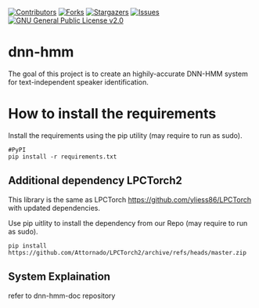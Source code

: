 
[![Contributors][contributors-shield]][contributors-url]
[![Forks][forks-shield]][forks-url]
[![Stargazers][stars-shield]][stars-url]
[![Issues][issues-shield]][issues-url]
[![GNU General Public License v2.0][license-shield]][license-url]

# dnn-hmm
The goal of this project is to create an highily-accurate DNN-HMM system for text-independent speaker identification.

# How to install the requirements
Install the requirements using the pip utility (may require to run as sudo).

```
#PyPI
pip install -r requirements.txt
```

## Additional dependency LPCTorch2
This library is the same as LPCTorch https://github.com/yliess86/LPCTorch with updated dependencies.

Use pip uitlity to install the dependency from our Repo (may require to run as sudo).
```
pip install https://github.com/Attornado/LPCTorch2/archive/refs/heads/master.zip
```
## System Explaination

refer to dnn-hmm-doc repository

<!-- MARKDOWN LINKS & IMAGES -->
<!-- https://www.markdownguide.org/basic-syntax/#reference-style-links -->
[contributors-shield]: https://img.shields.io/github/contributors/othneildrew/Best-README-Template.svg?style=for-the-badge
[contributors-url]: https://github.com/othneildrew/dnn-hmm//graphs/contributors
[forks-shield]: https://img.shields.io/github/forks/othneildrew/Best-README-Template.svg?style=for-the-badge
[forks-url]: https://github.com/othneildrew/dnn-hmm//network/members
[stars-shield]: https://img.shields.io/github/stars/othneildrew/Best-README-Template.svg?style=for-the-badge
[stars-url]: https://github.com/othneildrew/dnn-hmm//stargazers
[issues-shield]: https://img.shields.io/github/issues/othneildrew/Best-README-Template.svg?style=for-the-badge
[issues-url]: https://github.com/othneildrew/dnn-hmm//issues
[license-shield]: https://img.shields.io/github/license/othneildrew/Best-README-Temlate.svg?style=for-the-badge
[license-url]: https://github.com/MattiaLimone/dnn-hmm/blob/main/LICENSE

